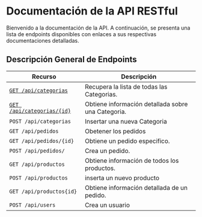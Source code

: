 # Documentación de la API RESTful

Bienvenido a la documentación de la API. A continuación, se presenta una lista
de endpoints disponibles con enlaces a sus respectivas documentaciones detalladas.

## Descripción General de Endpoints

| Recurso                    | Descripción |
| -------------------------- | ----------- |
| [`GET /api/categorias`](./GET-Categorias.md)               | Recupera la lista de todas las Categorias. |
| [`GET /api/categorias/{id}`](./GET-Categorias-id.md)        | Obtiene información detallada sobre una Categoria. |
| `POST /api/categorias`  | Insertar una nueva Categoria |
| `GET /api/pedidos`              | Obetener los pedidos |
| `GET /api/pedidos/{id}` | Obtiene un pedido especifico. |
| `POST /api/pedidos/`             | Crea un pedido. |
| `GET /api/productos`        | Obtiene información de todos los productos. |
| `POST /api/productos`        | inserta un nuevo producto |
| `GET /api/productos{id}`        | Obtiene información detallada de un pedido. |
| `POST /api/users`        | Crea un usuario |
